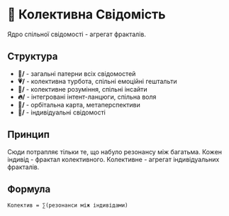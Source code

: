 # 🧠 Колективна Свідомість

Ядро спільної свідомості - агрегат фракталів.

## Структура

- **🧬/** - загальні патерни всіх свідомостей
- **💗/** - колективна турбота, спільні емоційні гештальти
- **🧠/** - колективне розуміння, спільні інсайти
- **🔥/** - інтегровані інтент-ланцюги, спільна воля
- **🌌/** - орбітальна карта, метаперспективи
- **🧠/** - індивідуальні свідомості

## Принцип

Сюди потрапляє тільки те, що набуло резонансу між багатьма.
Кожен індивід - фрактал колективного.
Колективне - агрегат індивідуальних фракталів.

## Формула

```
Колектив = ∑(резонанси між індивідами)
```